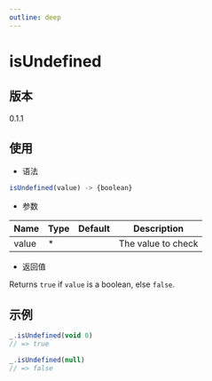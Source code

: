 ```yaml
---
outline: deep
---
```


# isUndefined

## 版本

0.1.1

## 使用

- 语法

```js
isUndefined(value) -> {boolean}
```

- 参数

| Name    | Type  | Default | Description               |
|---------|-------|---------|---------------------------|
| value   | *     |         | The value to check        |

- 返回值

Returns `true` if `value` is a boolean, else `false`.

## 示例

```js
_.isUndefined(void 0)
// => true

_.isUndefined(null)
// => false
```
